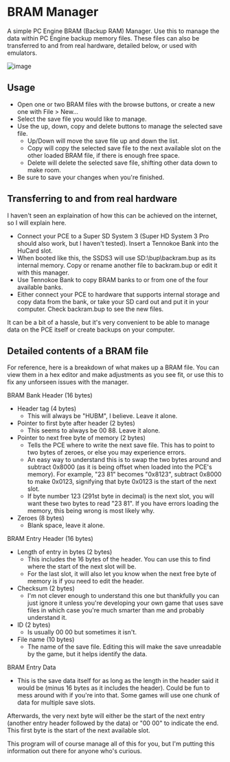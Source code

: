 # BRAM Manager
A simple PC Engine BRAM (Backup RAM) Manager. Use this to manage the data within PC Engine backup memory files.
These files can also be transferred to and from real hardware, detailed below, or used with emulators.

![image](https://user-images.githubusercontent.com/8471483/150586497-7533613d-6088-4f57-a0bc-535fd23ccd1f.png)


## Usage
* Open one or two BRAM files with the browse buttons, or create a new one with File > New...
* Select the save file you would like to manage.
* Use the up, down, copy and delete buttons to manage the selected save file.
  * Up/Down will move the save file up and down the list.
  * Copy will copy the selected save file to the next available slot on the other loaded BRAM file, if there is enough free space.
  * Delete will delete the selected save file, shifting other data down to make room.
* Be sure to save your changes when you're finished.

## Transferring to and from real hardware
I haven't seen an explaination of how this can be achieved on the internet, so I will explain here.
* Connect your PCE to a Super SD System 3 (Super HD System 3 Pro should also work, but I haven't tested). Insert a Tennokoe Bank into the HuCard slot.
* When booted like this, the SSDS3 will use SD:\bup\backram.bup as its internal memory. Copy or rename another file to backram.bup or edit it with this manager.
* Use Tennokoe Bank to copy BRAM banks to or from one of the four available banks.
* Either connect your PCE to hardware that supports internal storage and copy data from the bank, or take your SD card out and put it in your computer. Check backram.bup to see the new files.

It can be a bit of a hassle, but it's very convenient to be able to manage data on the PCE itself or create backups on your computer.

## Detailed contents of a BRAM file
For reference, here is a breakdown of what makes up a BRAM file. You can view them in a hex editor and make adjustments as you see fit, or use this to fix any unforseen issues with the manager.

BRAM Bank Header (16 bytes)
* Header tag (4 bytes)
  * This will always be "HUBM", I believe. Leave it alone.
* Pointer to first byte after header (2 bytes)
  * This seems to always be 00 88. Leave it alone.
* Pointer to next free byte of memory (2 bytes)
  * Tells the PCE where to write the next save file. This has to point to two bytes of zeroes, or else you may experience errors.
  * An easy way to understand this is to swap the two bytes around and subtract 0x8000 (as it is being offset when loaded into the PCE's memory). For example, "23 81" becomes "0x8123", subtract 0x8000 to make 0x0123, signifying that byte 0x0123 is the start of the next slot.
  * If byte number 123 (291st byte in decimal) is the next slot, you will want these two bytes to read "23 81". If you have errors loading the memory, this being wrong is most likely why.
* Zeroes (8 bytes)
  * Blank space, leave it alone.

BRAM Entry Header (16 bytes)
* Length of entry in bytes (2 bytes)
  * This includes the 16 bytes of the header. You can use this to find where the start of the next slot will be.
  * For the last slot, it will also let you know when the next free byte of memory is if you need to edit the header.
* Checksum (2 bytes)
  * I'm not clever enough to understand this one but thankfully you can just ignore it unless you're developing your own game that uses save files in which case you're much smarter than me and probably understand it.
* ID (2 bytes)
  * Is usually 00 00 but sometimes it isn't.
* File name (10 bytes)
  * The name of the save file. Editing this will make the save unreadable by the game, but it helps identify the data.

BRAM Entry Data
* This is the save data itself for as long as the length in the header said it would be (minus 16 bytes as it includes the header). Could be fun to mess around with if you're into that. Some games will use one chunk of data for multiple save slots.

Afterwards, the very next byte will either be the start of the next entry (another entry header followed by the data) or "00 00" to indicate the end. This first byte is the start of the next available slot.

This program will of course manage all of this for you, but I'm putting this information out there for anyone who's curious.
